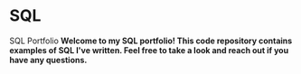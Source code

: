 # SQL
SQL Portfolio
**Welcome to my SQL portfolio! This code repository contains examples of SQL I've written. Feel free to take a look and reach out if you have any questions.**
